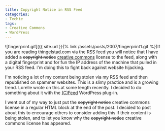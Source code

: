 ```yaml
---
title: Copyright Notice in RSS Feed
categories:
- Techie
tags:
- Creative Commons
- WordPress
---
```


![fingerprint.gif]({{ site.url }}{% link /assets/posts/2007/fingerprint1.gif %})If you are reading thingelstad.com via the RSS feed you will notice that I have added a <strike>copyright notice</strike> [creative commons](http://creativecommons.org/) license to the feed, along with a digital fingerprint and for fun the IP address of the machine that pulled in your RSS feed. I'm doing this to fight back against website hijacking.

I'm noticing a lot of my content being stolen via my RSS feed and then republished on spammer websites. This is a slimy practice and is a growing trend. Lorelle wrote on this at some length recently. I decided to do something about it with the [(C)Feed](http://wordpress.org/extend/plugins/copyfeed/) WordPress plug-in.

I went out of my way to just put the <strike>copyright notice</strike> creative commons license in a regular HTML block at the end of the post. I decided to post about this to encourage others to consider adding this if their content is being stolen, and to let you know why the <strike>copyright notice</strike> creative commons license has appeared.
